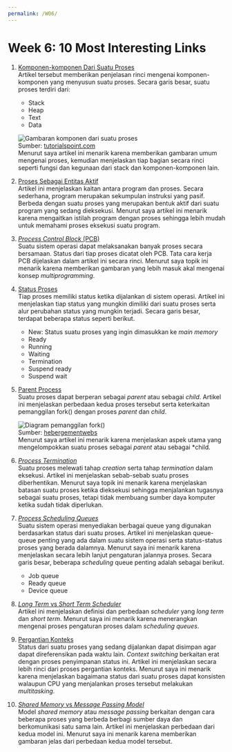 ```yaml
---
permalink: /W06/
---
```

# Week 6: 10 Most Interesting Links

1. [Komponen-komponen Dari Suatu Proses](https://www.tutorialspoint.com/operating_system/os_processes.htm)\
Artikel tersebut memberikan penjelasan rinci mengenai komponen-komponen yang menyusun suatu proses. Secara garis besar, suatu
proses terdiri dari:
	- Stack
	- Heap
	- Text
	- Data

	![Gambaran komponen dari suatu proses](https://www.tutorialspoint.com/operating_system/images/process_components.jpg)\
	Sumber: [tutorialspoint.com](https://www.tutorialspoint.com/operating_system/os_processes.htm)\
	Menurut saya artikel ini menarik karena memberikan gambaran umum mengenai proses, kemudian menjelaskan tiap bagian secara rinci seperti fungsi dan kegunaan
	dari stack dan komponen-komponen lain.

2. [Proses Sebagai Entitas Aktif](https://www.thedailyprogrammer.com/2016/08/processes-in-operating-system.html)\
Artikel ini menjelaskan kaitan antara program dan proses. Secara sederhana, program merupakan sekumpulan instruksi yang pasif. Berbeda dengan suatu proses
yang merupakan bentuk aktif dari suatu program yang sedang dieksekusi. Menurut saya artikel ini menarik karena mengaitkan istilah program dengan proses sehingga
lebih mudah untuk memahami proses eksekusi suatu program.

3. [*Process Control Block* (PCB)](https://www.geeksforgeeks.org/process-table-and-process-control-block-pcb/)\
Suatu sistem operasi dapat melaksanakan banyak proses secara bersamaan. Status dari tiap proses dicatat oleh PCB. Tata cara kerja PCB dijelaskan dalam
artikel ini secara rinci. Menurut saya topik ini menarik karena memberikan gambaran yang lebih masuk akal mengenai konsep *multiprogramming*.

4. [Status Proses](https://www.javatpoint.com/os-process-states)\
Tiap proses memiliki status ketika dijalankan di sistem operasi. Artikel ini menjelaskan tiap status yang mungkin dimiliki dari suatu proses
serta alur perubahan status yang mungkin terjadi. Secara garis besar, terdapat beberapa status seperti berikut.
	- New: Status suatu proses yang ingin dimasukkan ke *main memory*
	- Ready
	- Running
	- Waiting
	- Termination
	- Suspend ready
	- Suspend wait

5. [Parent Process](https://www.tutorialspoint.com/process-vs-parent-process-vs-child-process)\
Suatu proses dapat berperan sebagai *parent* atau sebagai *child*. Artikel ini menjelaskan perbedaan kedua proses tersebut serta keterkaitan pemanggilan
fork() dengan proses *parent* dan *child*.

	![Diagram pemanggilan fork()](https://www.hebergementwebs.com/image/2f/resize-2f82d11b98581ea78676e8620d5de0e4.jpg/creation-and-end-of-process-3.jpg)\
	Sumber: [hebergementwebs](https://www.hebergementwebs.com/image/2f/resize-2f82d11b98581ea78676e8620d5de0e4.jpg/creation-and-end-of-process-3.jpg)\
	Menurut saya artikel ini menarik karena menjelaskan aspek utama yang mengelompokkan suatu proses sebagai *parent* atau sebagai *child.

6. [*Process Termination*](https://www.tutorialspoint.com/process-creation-vs-process-termination-in-operating-system)\
Suatu proses melewati tahap *creation* serta tahap *termination* dalam eksekusi. Artikel ini menjelaskan sebab-sebab suatu proses diberhentikan. Menurut
saya topik ini menarik karena menjelaskan batasan suatu proses ketika dieksekusi sehingga menjalankan tugasnya sebagai suatu proses, tetapi tidak
membuang sumber daya komputer ketika sudah tidak diperlukan.

7. [*Process Scheduling Queues*](https://www.tutorialspoint.com/operating_system/os_process_scheduling.htm)\
Suatu sistem operasi menyediakan berbagai queue yang digunakan berdasarkan status dari suatu proses. Artikel ini menjelaskan queue-queue penting yang
ada dalam suatu sistem operasi serta status-status proses yang berada dalamnya. Menurut saya ini menarik karena menjelaskan secara lebih lanjut pengaturan
jalannya proses. Secara garis besar, beberapa *scheduling* queue penting adalah sebagai berikut.
	- Job queue
	- Ready queue
	- Device queue

8. [*Long Term* vs *Short Term Scheduler*](https://www.tutorialspoint.com/difference-between-long-term-and-short-term-scheduler)\
Artikel ini menjelaskan definisi dan perbedaan *scheduler* yang *long term* dan *short term*. Menurut saya ini menarik karena menerangkan mengenai proses
pengaturan proses dalam *scheduling queues*.

9. [Pergantian Konteks](https://www.tutorialspoint.com/what-is-context-switching-in-operating-system)\
Status dari suatu proses yang sedang dijalankan dapat disimpan agar dapat direferensikan pada waktu lain. *Context switching* berkaitan erat dengan proses
penyimpanan status ini. Artikel ini menjelaskan secara lebih rinci dari proses pergantian konteks. Menurut saya ini menarik karena menjelaskan 
bagaimana status dari suatu proses dapat konsisten walaupun CPU yang menjalankan proses tersebut melakukan *multitasking*.

10. [*Shared Memory* vs *Message Passing Model*](https://www.geeksforgeeks.org/difference-between-shared-memory-model-and-message-passing-model-in-ipc/)\
Model *shared memory* atau *message passing* berkaitan dengan cara beberapa proses yang berbeda berbagi sumber daya dan berkomunikasi satu sama lain. Artikel
ini menjelaskan perbedaan dari kedua model ini. Menurut saya ini menarik karena memberikan gambaran jelas dari perbedaan kedua model tersebut.


